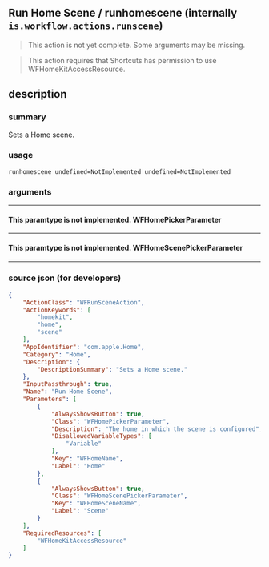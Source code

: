 
## Run Home Scene / runhomescene (internally `is.workflow.actions.runscene`)

> This action is not yet complete. Some arguments may be missing.

> This action requires that Shortcuts has permission to use WFHomeKitAccessResource.


## description

### summary

Sets a Home scene.


### usage
```
runhomescene undefined=NotImplemented undefined=NotImplemented
```

### arguments

---

#### This paramtype is not implemented. WFHomePickerParameter

---

#### This paramtype is not implemented. WFHomeScenePickerParameter

---

### source json (for developers)

```json
{
	"ActionClass": "WFRunSceneAction",
	"ActionKeywords": [
		"homekit",
		"home",
		"scene"
	],
	"AppIdentifier": "com.apple.Home",
	"Category": "Home",
	"Description": {
		"DescriptionSummary": "Sets a Home scene."
	},
	"InputPassthrough": true,
	"Name": "Run Home Scene",
	"Parameters": [
		{
			"AlwaysShowsButton": true,
			"Class": "WFHomePickerParameter",
			"Description": "The home in which the scene is configured",
			"DisallowedVariableTypes": [
				"Variable"
			],
			"Key": "WFHomeName",
			"Label": "Home"
		},
		{
			"AlwaysShowsButton": true,
			"Class": "WFHomeScenePickerParameter",
			"Key": "WFHomeSceneName",
			"Label": "Scene"
		}
	],
	"RequiredResources": [
		"WFHomeKitAccessResource"
	]
}
```
